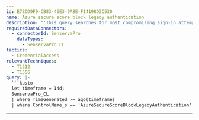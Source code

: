 ```yaml
---
id: E7BDD9F9-CB83-46E3-9A8E-F14198D3C530
name: Azure secure score block legacy authentication
description: "'This query searches for most compromising sign-in attempts come from legacy authentication. \n Older office clients such as Office 2010 do not support modern authentication \n and use legacy protocols such as IMAP, SMTP, and POP3.'\n"
requiredDataConnectors:
  - connectorId: SenservaPro
    dataTypes:
      - SenservaPro_CL
tactics:
  - CredentialAccess
relevantTechniques:
  - T1212
  - T1556
query: |-
  ```kusto
  let timeframe = 14d;
  SenservaPro_CL
  | where TimeGenerated >= ago(timeframe)
  | where ControlName_s == 'AzureSecureScoreBlockLegacyAuthentication'
  ```
---
```


